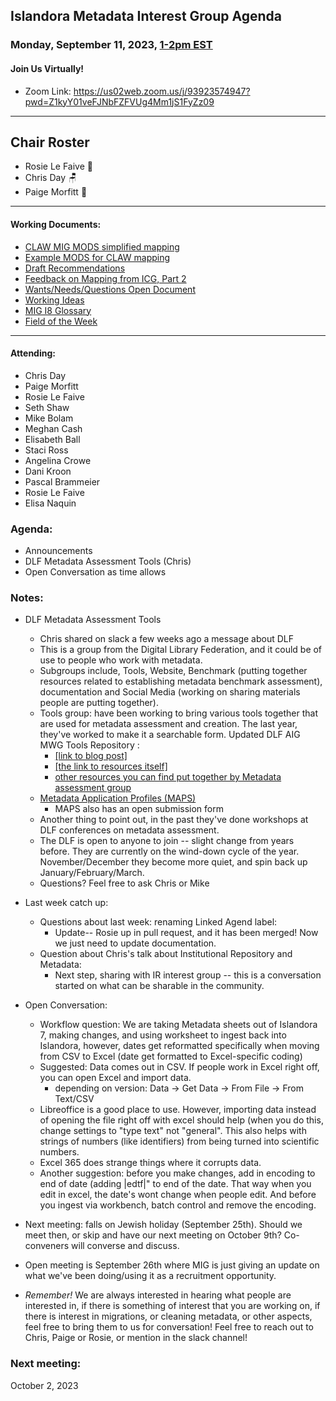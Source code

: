 ## Islandora Metadata Interest Group Agenda
### Monday, September 11, 2023, [1-2pm EST](http://www.thetimezoneconverter.com/?t=1%20pm&tz=Toronto&) 
#### Join Us Virtually!
* Zoom Link: https://us02web.zoom.us/j/93923574947?pwd=Z1kyY01veFJNbFZFVUg4Mm1jS1FyZz09

---
## Chair Roster
* Rosie Le Faive 🧉
* Chris Day 🪑
* Paige Morfitt 📝
---

#### Working Documents:
* [CLAW MIG MODS simplified mapping](https://docs.google.com/spreadsheets/d/18u2qFJ014IIxlVpM3JXfDEFccwBZcoFsjbBGpvL0jJI/edit#gid=0)
* [Example MODS for CLAW mapping](https://docs.google.com/spreadsheets/d/1C2Xie7HUDSgRT5v4ldoJvlNdoXz2GHAPvL3PE3TOKW8/edit#gid=1829081124)
* [Draft Recommendations](https://docs.google.com/document/d/15qSO9YcALtYSqd6CUuGx0t8FwUJ5pPwVPz0PA5rU898/edit#heading=h.f9r6knw0rjvu)
* [Feedback on Mapping from ICG, Part 2](https://docs.google.com/document/d/11OpqMMCXM1TFXgsr4yyTQ_cH9DabnD31p7JnuTRQl28/edit?invite=CMWvruEI&ts=5e66437f)
* [Wants/Needs/Questions Open Document](https://docs.google.com/document/d/12Kpb6826TNPzzMuyPS0sESa9TLnmljQmeioWbaPeEdA/edit)
* [Working Ideas](https://github.com/islandora-interest-groups/Islandora-Metadata-Interest-Group/blob/main/working_docs/ideas_and_topics.md)
* [MIG I8 Glossary](https://docs.google.com/document/d/1cfPYFVV9qvvz2VjBRdYUN0CB7AyVDuG-GYavQ27DuBk/edit#heading=h.9fr9xw70meix)
* [Field of the Week](https://docs.google.com/document/d/1rk0o_0byzeHrSKst0Feval_QeVZmo2DeIP0Mk3jaaFc/edit)

---

#### Attending:
* Chris Day
* Paige Morfitt
* Rosie Le Faive
* Seth Shaw
* Mike Bolam
* Meghan Cash
* Elisabeth Ball
* Staci Ross
* Angelina Crowe
* Dani Kroon
* Pascal Brammeier
* Rosie Le Faive
* Elisa Naquin



### Agenda: 
* Announcements
* DLF Metadata Assessment Tools (Chris)
* Open Conversation as time allows


### Notes: 
* DLF Metadata Assessment Tools
   * Chris shared on slack a few weeks ago a message about DLF 
   * This is a group from the Digital Library Federation, and it could be of use to people who work with metadata. 
   * Subgroups include, Tools, Website, Benchmark (putting together resources related to establishing metadata benchmark assessment), documentation and Social Media (working on sharing materials people are putting together). 
   * Tools group: have been working to bring various tools together that are used for metadata assessment and creation. The last year, they've worked to make it a searchable form. Updated DLF AIG MWG Tools Repository : 
     * [[link to blog post]](https://www.diglib.org/updated-dlf-aig-mwg-tools-repository/)
     * [[the link to resources itself]](https://dlfmetadataassessment.github.io/projects/tools/)
     * [other resources you can find put together by Metadata assessment group](https://dlfmetadataassessment.github.io/projects/)
   	* [Metadata Application Profiles (MAPS)](https://dlfmetadataassessment.github.io/projects/metadata-application-profiles/) 
   		* MAPS also has an open submission form 
   * Another thing to point out, in the past they've done workshops at DLF conferences on metadata assessment. 
   * The DLF is open to anyone to join -- slight change from years before. They are currently on the wind-down cycle of the year. November/December they become more quiet, and spin back up January/February/March. 
   * Questions? Feel free to ask Chris or Mike 
* Last week catch up: 
	* Questions about last week: renaming Linked Agend label: 
		* Update-- Rosie up in pull request, and it has been merged! Now we just need to update documentation. 
	* Question about Chris's talk about Institutional Repository and Metadata: 
		* Next step, sharing with IR interest group -- this is a conversation started on what can be sharable in the community. 
* Open Conversation: 
	* Workflow question: We are taking Metadata sheets out of Islandora 7, making changes, and using worksheet to ingest back into Islandora, however, dates get reformatted specifically when moving from CSV to Excel (date get formatted to Excel-specific coding)
	* Suggested: Data comes out in CSV. If people work in Excel right off, you can open Excel and import data.
		* depending on version: Data -> Get Data -> From File -> From Text/CSV
	* Libreoffice is a good place to use. However, importing data instead of opening the file right off with excel should help (when you do this, change settings to "type text" not "general". This also helps with strings of numbers (like identifiers) from being turned into scientific numbers. 
	* Excel 365 does strange things where it corrupts data. 
	* Another suggestion: before you make changes, add in encoding to end of date (adding |edtf|" to end of the date. That way when you edit in excel, the date's wont change when people edit. And before you ingest via workbench, batch control and remove the encoding. 

* Next meeting: falls on Jewish holiday (September 25th). Should we meet then, or skip and have our next meeting on October 9th? Co-conveners will converse and discuss.
* Open meeting is September 26th where MIG is just giving an update on what we've been doing/using it as a recruitment opportunity. 

* *Remember!* We are always interested in hearing what people are interested in, if there is something of interest that you are working on, if there is interest in migrations, or cleaning metadata, or other aspects, feel free to bring them to us for conversation!  Feel free to reach out to Chris, Paige or Rosie, or mention in the slack channel! 

### Next meeting:
 October 2, 2023
